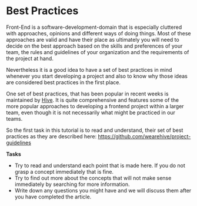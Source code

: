 # Best Practices

Front-End is a software-development-domain that is especially cluttered with approaches, opinions and different ways
of doing things. Most of these approaches are valid and have their place as ultimately you will need to decide on the best approach based on the skills and preferences of your team, the rules and guidelines of your organization and the
requirements of the project at hand. 

Nevertheless it is a good idea to have a set of best practices in mind whenever you start developing a project and
also to know why those ideas are considered best practices in the first place.

One set of best practices, that has been popular in recent weeks is maintained by [Hive](http://www.wearehive.co.uk/). 
It is quite comprehensive and features some of the more popular approaches to developing a frontend project within a larger 
team, even though it is not necessarily what might be practiced in our teams. 

So the first task in this tutorial is to read and understand, their set of best practices as they are described
here: https://github.com/wearehive/project-guidelines

**Tasks**

* Try to read and understand each point that is made here. If you do not grasp a concept immediately that is fine.
* Try to find out more about the concepts that will not make sense immediately by searching for more information.
* Write down any questions you might have and we will discuss them after you have completed the article. 
